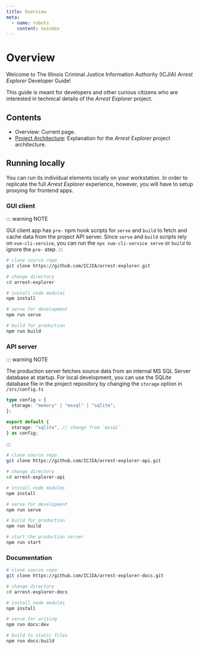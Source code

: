 ```yaml
---
title: Overview
meta:
  - name: robots
    content: noindex
---
```


# Overview

Welcome to The Illinois Criminal Justice Information Authority (ICJIA) _Arrest Explorer_ Developer Guide!

This guide is meant for developers and other curious citizens who are interested in technical details of the _Arrest Explorer_ project.

## Contents

- Overview: Current page.
- [Project Architecture](./architecture.md): Explanation for the _Arrest Explorer_ project architecture.

## Running locally

You can run its individual elements locally on your workstation. In order to replicate the full _Arrest Explorer_ experience, however, you will have to setup proxying for frontend apps.

### GUI client

::: warning NOTE

GUI client app has `pre-` npm hook scripts for `serve` and `build` to fetch and cache data from the project API server. Since `serve` and `build` scripts rely on `vue-cli-service`, you can run the `npx vue-cli-service serve` or `build` to ignore the `pre-` step.
:::

```sh
# clone source repo
git clone https://github.com/ICJIA/arrest-explorer.git

# change directory
cd arrest-explorer

# install node modules
npm install

# serve for development
npm run serve

# build for production
npm run build
```

### API server

::: warning NOTE

The production server fetches source data from an internal MS SQL Server database at startup. For local development, you can use the SQLite database file in the project repository by changing the `storage` option in `/src/config.ts`

```typescript
type config = {
  storage: "memory" | "mssql" | "sqlite";
};

export default {
  storage: "sqlite", // change from `mssql`
} as config;
```

:::

```sh
# clone source repo
git clone https://github.com/ICJIA/arrest-explorer-api.git

# change directory
cd arrest-explorer-api

# install node modules
npm install

# serve for development
npm run serve

# build for production
npm run build

# start the production server
npm run start
```

### Documentation

```sh
# clone source repo
git clone https://github.com/ICJIA/arrest-explorer-docs.git

# change directory
cd arrest-explorer-docs

# install node modules
npm install

# serve for writing
npm run docs:dev

# build to static files
npm run docs:build
```

<FundingStatement />
